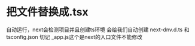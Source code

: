 # 把文件替换成.tsx
自动运行，next会检测项目并且创建ts环境 会给我们自动创建 next-dnv.d.ts 和tsconfig.json 
切记 _app.js这个是next的入口文件不能修改
